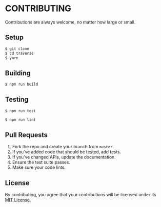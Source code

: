 # CONTRIBUTING

Contributions are always welcome, no matter how large or small.

## Setup

```sh
$ git clone
$ cd traverse
$ yarn
```

## Building

```sh
$ npm run build
```

## Testing

```sh
$ npm run test
```

```sh
$ npm run lint
```

## Pull Requests

1. Fork the repo and create your branch from `master`.
2. If you've added code that should be tested, add tests.
3. If you've changed APIs, update the documentation.
4. Ensure the test suite passes.
5. Make sure your code lints.

## License

By contributing, you agree that your contributions will be licensed
under its [MIT License](LICENSE).

